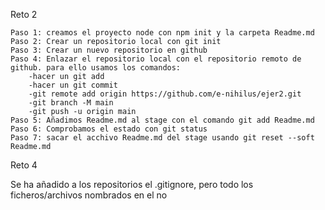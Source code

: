 Reto 2

    Paso 1: creamos el proyecto node con npm init y la carpeta Readme.md
    Paso 2: Crear un repositorio local con git init
    Paso 3: Crear un nuevo repositorio en github
    Paso 4: Enlazar el repositorio local con el repositorio remoto de github. para ello usamos los comandos:
        -hacer un git add
        -hacer un git commit
        -git remote add origin https://github.com/e-nihilus/ejer2.git
        -git branch -M main
        -git push -u origin main
    Paso 5: Añadimos Readme.md al stage con el comando git add Readme.md
    Paso 6: Comprobamos el estado con git status
    Paso 7: sacar el acchivo Readme.md del stage usando git reset --soft Readme.md

Reto 4

Se ha añadido a los repositorios el .gitignore, pero todo los ficheros/archivos nombrados en el no
